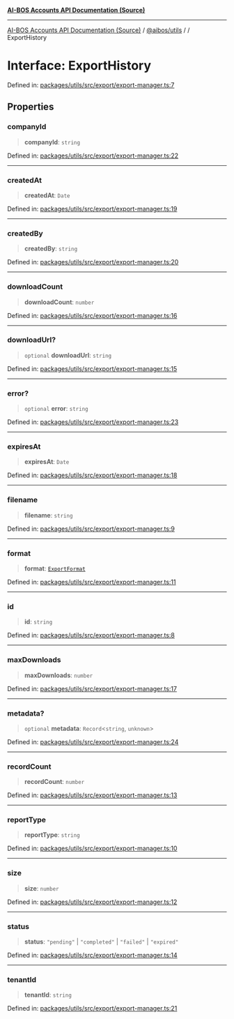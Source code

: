 [**AI-BOS Accounts API Documentation (Source)**](../../../README.md)

***

[AI-BOS Accounts API Documentation (Source)](../../../README.md) / [@aibos/utils](../README.md) / [](../README.md) / ExportHistory

# Interface: ExportHistory

Defined in: [packages/utils/src/export/export-manager.ts:7](https://github.com/pohlai88/accounts/blob/48103fb36d28b2b9bfb33472b6de2f719773cde9/packages/utils/src/export/export-manager.ts#L7)

## Properties

### companyId

> **companyId**: `string`

Defined in: [packages/utils/src/export/export-manager.ts:22](https://github.com/pohlai88/accounts/blob/48103fb36d28b2b9bfb33472b6de2f719773cde9/packages/utils/src/export/export-manager.ts#L22)

***

### createdAt

> **createdAt**: `Date`

Defined in: [packages/utils/src/export/export-manager.ts:19](https://github.com/pohlai88/accounts/blob/48103fb36d28b2b9bfb33472b6de2f719773cde9/packages/utils/src/export/export-manager.ts#L19)

***

### createdBy

> **createdBy**: `string`

Defined in: [packages/utils/src/export/export-manager.ts:20](https://github.com/pohlai88/accounts/blob/48103fb36d28b2b9bfb33472b6de2f719773cde9/packages/utils/src/export/export-manager.ts#L20)

***

### downloadCount

> **downloadCount**: `number`

Defined in: [packages/utils/src/export/export-manager.ts:16](https://github.com/pohlai88/accounts/blob/48103fb36d28b2b9bfb33472b6de2f719773cde9/packages/utils/src/export/export-manager.ts#L16)

***

### downloadUrl?

> `optional` **downloadUrl**: `string`

Defined in: [packages/utils/src/export/export-manager.ts:15](https://github.com/pohlai88/accounts/blob/48103fb36d28b2b9bfb33472b6de2f719773cde9/packages/utils/src/export/export-manager.ts#L15)

***

### error?

> `optional` **error**: `string`

Defined in: [packages/utils/src/export/export-manager.ts:23](https://github.com/pohlai88/accounts/blob/48103fb36d28b2b9bfb33472b6de2f719773cde9/packages/utils/src/export/export-manager.ts#L23)

***

### expiresAt

> **expiresAt**: `Date`

Defined in: [packages/utils/src/export/export-manager.ts:18](https://github.com/pohlai88/accounts/blob/48103fb36d28b2b9bfb33472b6de2f719773cde9/packages/utils/src/export/export-manager.ts#L18)

***

### filename

> **filename**: `string`

Defined in: [packages/utils/src/export/export-manager.ts:9](https://github.com/pohlai88/accounts/blob/48103fb36d28b2b9bfb33472b6de2f719773cde9/packages/utils/src/export/export-manager.ts#L9)

***

### format

> **format**: [`ExportFormat`](../enumerations/ExportFormat.md)

Defined in: [packages/utils/src/export/export-manager.ts:11](https://github.com/pohlai88/accounts/blob/48103fb36d28b2b9bfb33472b6de2f719773cde9/packages/utils/src/export/export-manager.ts#L11)

***

### id

> **id**: `string`

Defined in: [packages/utils/src/export/export-manager.ts:8](https://github.com/pohlai88/accounts/blob/48103fb36d28b2b9bfb33472b6de2f719773cde9/packages/utils/src/export/export-manager.ts#L8)

***

### maxDownloads

> **maxDownloads**: `number`

Defined in: [packages/utils/src/export/export-manager.ts:17](https://github.com/pohlai88/accounts/blob/48103fb36d28b2b9bfb33472b6de2f719773cde9/packages/utils/src/export/export-manager.ts#L17)

***

### metadata?

> `optional` **metadata**: `Record`\<`string`, `unknown`\>

Defined in: [packages/utils/src/export/export-manager.ts:24](https://github.com/pohlai88/accounts/blob/48103fb36d28b2b9bfb33472b6de2f719773cde9/packages/utils/src/export/export-manager.ts#L24)

***

### recordCount

> **recordCount**: `number`

Defined in: [packages/utils/src/export/export-manager.ts:13](https://github.com/pohlai88/accounts/blob/48103fb36d28b2b9bfb33472b6de2f719773cde9/packages/utils/src/export/export-manager.ts#L13)

***

### reportType

> **reportType**: `string`

Defined in: [packages/utils/src/export/export-manager.ts:10](https://github.com/pohlai88/accounts/blob/48103fb36d28b2b9bfb33472b6de2f719773cde9/packages/utils/src/export/export-manager.ts#L10)

***

### size

> **size**: `number`

Defined in: [packages/utils/src/export/export-manager.ts:12](https://github.com/pohlai88/accounts/blob/48103fb36d28b2b9bfb33472b6de2f719773cde9/packages/utils/src/export/export-manager.ts#L12)

***

### status

> **status**: `"pending"` \| `"completed"` \| `"failed"` \| `"expired"`

Defined in: [packages/utils/src/export/export-manager.ts:14](https://github.com/pohlai88/accounts/blob/48103fb36d28b2b9bfb33472b6de2f719773cde9/packages/utils/src/export/export-manager.ts#L14)

***

### tenantId

> **tenantId**: `string`

Defined in: [packages/utils/src/export/export-manager.ts:21](https://github.com/pohlai88/accounts/blob/48103fb36d28b2b9bfb33472b6de2f719773cde9/packages/utils/src/export/export-manager.ts#L21)
